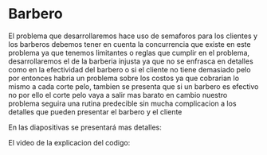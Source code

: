 # Barbero
El problema que desarrollaremos hace uso de semaforos para los clientes y los barberos debemos tener en cuenta la concurrencia que existe en este problema ya que tenemos limitantes
o reglas que cumplir en el problema, desarrollaremos el de la barberia injusta ya que no se enfrasca en detalles como en la efectividad del barbero o si el cliente no tiene demasiado pelo por entonces habria un problema sobre los costos ya que cobrarian lo mismo a cada corte pelo, tambien se presenta que si un barbero es efectivo no por ello el corte pelo vaya a salir mas barato en cambio nuestro problema seguira una rutina predecible sin mucha complicacion a los detalles que pueden presentar el barbero y el cliente

En las diapositivas se presentará mas detalles:


El video de la explicacion del codigo:
